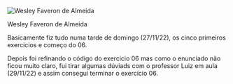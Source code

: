 ![Wesley Faveron de Almeida](https://media-exp1.licdn.com/dms/image/C4D16AQGwfO1pytXxEw/profile-displaybackgroundimage-shrink_200_800/0/1659228166780?e=2147483647&v=beta&t=UaEiC6kVMS3YaU9QU0f2peFPSn4Ls91xMFEah22bSC4)

Wesley Faveron de Almeida

Basicamente fiz tudo numa tarde de domingo (27/11/22), os cinco primeiros exercicios e começo do 06.

Depois foi refinando o código do exercicio 06 mas como o enunciado não ficou muito claro, fui tirar algumas dúviads com o professor Luiz em aula (29/11/22) e assim consegui terminar o exercício 06.
